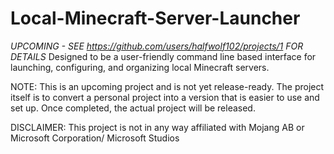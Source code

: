 # Local-Minecraft-Server-Launcher
*UPCOMING - SEE https://github.com/users/halfwolf102/projects/1 FOR DETAILS*
Designed to be a user-friendly command line based interface for launching, configuring, and organizing local Minecraft servers.

NOTE: This is an upcoming project and is not yet release-ready. The project itself is to convert a personal project into a version that is easier to use and set up. Once completed, the actual project will be released.

DISCLAIMER: This project is not in any way affiliated with Mojang AB or Microsoft Corporation/ Microsoft Studios
